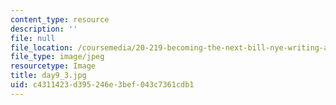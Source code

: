 ```yaml
---
content_type: resource
description: ''
file: null
file_location: /coursemedia/20-219-becoming-the-next-bill-nye-writing-and-hosting-the-educational-show-january-iap-2015/c4311423d395246e3bef043c7361cdb1_day9_3.jpg
file_type: image/jpeg
resourcetype: Image
title: day9_3.jpg
uid: c4311423-d395-246e-3bef-043c7361cdb1
---
```

